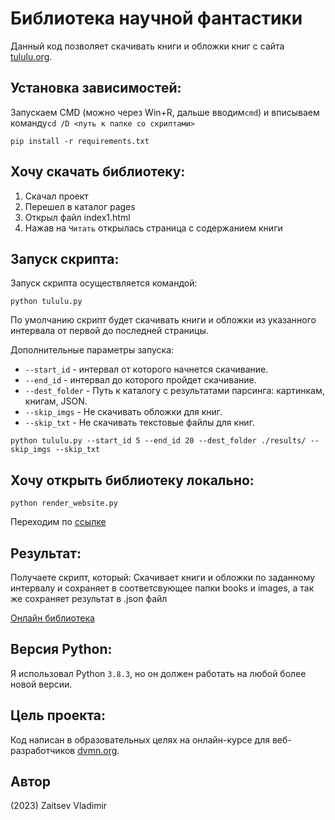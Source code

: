 # Библиотека научной фантастики

Данный код позволяет скачивать книги и обложки книг с сайта [tululu.org](https://tululu.org/). 

## Установка зависимостей:

Запускаем CMD (можно через Win+R, дальше вводим`cmd`) и вписываем команду`cd /D <путь к папке со скриптами>`

```pip install -r requirements.txt```

## Хочу скачать библиотеку:

1. Скачал проект
2. Перешел в каталог pages
3. Открыл файл index1.html
3. Нажав на `Читать` открылась страница с содержанием книги

## Запуск скрипта:
Запуск скрипта осуществляется командой:

```python tululu.py```

По умолчанию скрипт будет скачивать книги и обложки из указанного интервала от первой до последней страницы. 

Дополнительные параметры запуска:
- `--start_id` - интервал от которого начнется скачивание.
- `--end_id` - интервал до которого пройдет скачивание.
- `--dest_folder` - Путь к каталогу с результатами парсинга: картинкам, книгам, JSON.
- `--skip_imgs` - Не скачивать обложки для книг.
- `--skip_txt` - Не скачивать текстовые файлы для книг.


```python tululu.py --start_id 5 --end_id 20 --dest_folder ./results/ --skip_imgs --skip_txt```

## Хочу открыть библиотеку локально:

```python render_website.py ```

Переходим по [ссылке](http://127.0.0.1:5500/pages/index1.html)

## Результат:
Получаете скрипт, который:
Скачивает книги и обложки по заданному интервалу и сохраняет в соответсвующее папки books и images, а так же сохраняет результат в .json файл

[Онлайн библиотека](https://fourwordsallcaps.github.io/pages/index1.html)

## Версия Python: 
Я использовал Python `3.8.3`, но он должен работать на любой более новой версии.

## Цель проекта:
Код написан в образовательных целях на онлайн-курсе для веб-разработчиков [dvmn.org](https://dvmn.org/).

## Автор
(2023) Zaitsev Vladimir